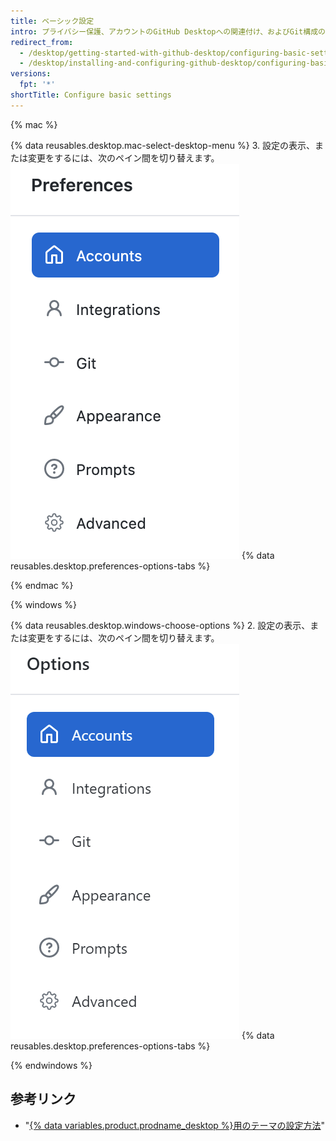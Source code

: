 ```yaml
---
title: ベーシック設定
intro: プライバシー保護、アカウントのGitHub Desktopへの関連付け、およびGit構成のための設定にアクセスできます。
redirect_from:
  - /desktop/getting-started-with-github-desktop/configuring-basic-settings
  - /desktop/installing-and-configuring-github-desktop/configuring-basic-settings
versions:
  fpt: '*'
shortTitle: Configure basic settings
---
```


{% mac %}

{% data reusables.desktop.mac-select-desktop-menu %}
3. 設定の表示、または変更をするには、次のペイン間を切り替えます。 ![Preferencesメニューのナビゲーション](/assets/images/help/desktop/mac-select-accounts-pane.png)
{% data reusables.desktop.preferences-options-tabs %}

{% endmac %}

{% windows %}

{% data reusables.desktop.windows-choose-options %}
2. 設定の表示、または変更をするには、次のペイン間を切り替えます。 ![Optionsメニューのナビゲーション](/assets/images/help/desktop/windows-select-accounts-pane.png)
{% data reusables.desktop.preferences-options-tabs %}

{% endwindows %}

## 参考リンク

- "[{% data variables.product.prodname_desktop %}用のテーマの設定方法](/desktop/guides/getting-started-with-github-desktop/setting-a-theme-for-github-desktop)"
